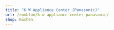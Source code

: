 ```yaml
---
title: "K W Appliance Center (Panasonic)"
url: /romblon/k-w-appliance-center-panasonic/
shop: Küchen
---
```

